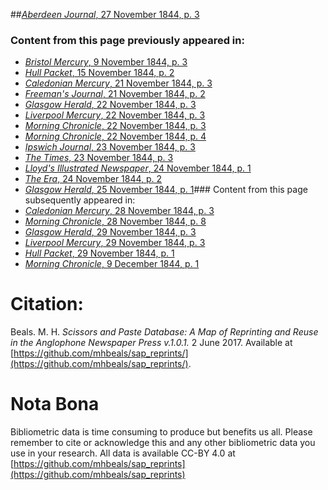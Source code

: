 ##[*Aberdeen Journal*, 27 November 1844, p. 3](https://mhbeals.github.io/sap_html/Aberdeen-Journal/Aberdeen-Journal-27-November-1844-p-3)

### Content from this page previously appeared in:
+ [*Bristol Mercury*, 9 November 1844, p. 3](https://mhbeals.github.io/sap_html/Bristol-Mercury/Bristol-Mercury-9-November-1844-p-3)
+ [*Hull Packet*, 15 November 1844, p. 2](https://mhbeals.github.io/sap_html/Hull-Packet/Hull-Packet-15-November-1844-p-2)
+ [*Caledonian Mercury*, 21 November 1844, p. 3](https://mhbeals.github.io/sap_html/Caledonian-Mercury/Caledonian-Mercury-21-November-1844-p-3)
+ [*Freeman's Journal*, 21 November 1844, p. 2](https://mhbeals.github.io/sap_html/Freeman's-Journal/Freeman's-Journal-21-November-1844-p-2)
+ [*Glasgow Herald*, 22 November 1844, p. 3](https://mhbeals.github.io/sap_html/Glasgow-Herald/Glasgow-Herald-22-November-1844-p-3)
+ [*Liverpool Mercury*, 22 November 1844, p. 3](https://mhbeals.github.io/sap_html/Liverpool-Mercury/Liverpool-Mercury-22-November-1844-p-3)
+ [*Morning Chronicle*, 22 November 1844, p. 3](https://mhbeals.github.io/sap_html/Morning-Chronicle/Morning-Chronicle-22-November-1844-p-3)
+ [*Morning Chronicle*, 22 November 1844, p. 4](https://mhbeals.github.io/sap_html/Morning-Chronicle/Morning-Chronicle-22-November-1844-p-4)
+ [*Ipswich Journal*, 23 November 1844, p. 3](https://mhbeals.github.io/sap_html/Ipswich-Journal/Ipswich-Journal-23-November-1844-p-3)
+ [*The Times*, 23 November 1844, p. 3](https://mhbeals.github.io/sap_html/The-Times/The-Times-23-November-1844-p-3)
+ [*Lloyd's Illustrated Newspaper*, 24 November 1844, p. 1](https://mhbeals.github.io/sap_html/Lloyd's-Illustrated-Newspaper/Lloyd's-Illustrated-Newspaper-24-November-1844-p-1)
+ [*The Era*, 24 November 1844, p. 2](https://mhbeals.github.io/sap_html/The-Era/The-Era-24-November-1844-p-2)
+ [*Glasgow Herald*, 25 November 1844, p. 1](https://mhbeals.github.io/sap_html/Glasgow-Herald/Glasgow-Herald-25-November-1844-p-1)### Content from this page subsequently appeared in:
+ [*Caledonian Mercury*, 28 November 1844, p. 3](https://mhbeals.github.io/sap_html/Caledonian-Mercury/Caledonian-Mercury-28-November-1844-p-3)
+ [*Morning Chronicle*, 28 November 1844, p. 8](https://mhbeals.github.io/sap_html/Morning-Chronicle/Morning-Chronicle-28-November-1844-p-8)
+ [*Glasgow Herald*, 29 November 1844, p. 3](https://mhbeals.github.io/sap_html/Glasgow-Herald/Glasgow-Herald-29-November-1844-p-3)
+ [*Liverpool Mercury*, 29 November 1844, p. 3](https://mhbeals.github.io/sap_html/Liverpool-Mercury/Liverpool-Mercury-29-November-1844-p-3)
+ [*Hull Packet*, 29 November 1844, p. 1](https://mhbeals.github.io/sap_html/Hull-Packet/Hull-Packet-29-November-1844-p-1)
+ [*Morning Chronicle*, 9 December 1844, p. 1](https://mhbeals.github.io/sap_html/Morning-Chronicle/Morning-Chronicle-9-December-1844-p-1)
                    
# Citation: 

Beals. M. H. *Scissors and Paste Database: A Map of Reprinting and Reuse in the Anglophone Newspaper Press v.1.0.1.* 2 June 2017. Available at [https://github.com/mhbeals/sap_reprints/](https://github.com/mhbeals/sap_reprints/). 
                    
# Nota Bona

Bibliometric data is time consuming to produce but benefits us all. Please remember to cite or acknowledge this and any other bibliometric data you use in your research. All data is available CC-BY 4.0 at [https://github.com/mhbeals/sap_reprints](https://github.com/mhbeals/sap_reprints)